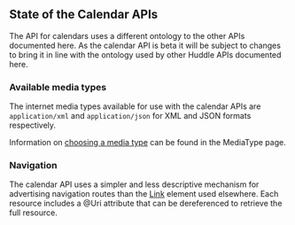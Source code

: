 ## State of the Calendar APIs ##

The API for calendars uses a different ontology to the other APIs documented here. As the calendar API is beta it will be subject to changes to bring it in line with the ontology used by other Huddle APIs documented here.

### Available media types ###

The internet media types available for use with the calendar APIs are `application/xml` and `application/json` for XML and JSON formats respectively.

Information on [choosing a media type](MediaType#Choosing_a_media_type) can be found in the MediaType page.

### Navigation ###

The calendar API uses a simpler and less descriptive mechanism for advertising navigation routes than the [Link](Link) element used elsewhere. Each resource includes a @Uri attribute that can be dereferenced to retrieve the full resource.
